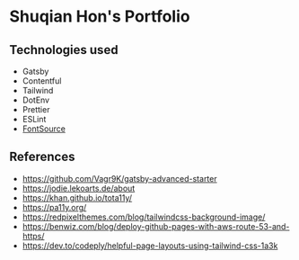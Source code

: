 
# Shuqian Hon's Portfolio

## Technologies used

- Gatsby
- Contentful
- Tailwind
- DotEnv
- Prettier
- ESLint
- [FontSource](https://fontsource.org/fonts/asap)

## References

- <https://github.com/Vagr9K/gatsby-advanced-starter>
- <https://jodie.lekoarts.de/about>
- <https://khan.github.io/tota11y/>
- <https://pa11y.org/>
- <https://redpixelthemes.com/blog/tailwindcss-background-image/>
- <https://benwiz.com/blog/deploy-github-pages-with-aws-route-53-and-https/>
- <https://dev.to/codeply/helpful-page-layouts-using-tailwind-css-1a3k>
